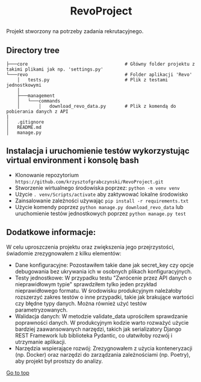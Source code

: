 # <p align=center> <a name="top">RevoProject</a></p>  

Projekt stworzony na potrzeby zadania rekrutacyjnego.

## Directory tree

```
├───core                                    # Główny folder projektu z takimi plikami jak np. 'settings.py'
└───revo                                    # Folder aplikacji 'Revo'
    │   tests.py                            # Plik z testami jednostkowymi 
    │
    ├───management
    │   └───commands
    │       │   download_revo_data.py       # Plik z komendą do pobierania danych z API
|
│   .gitignore
│   README.md
│   manage.py          
```

## Instalacja i uruchomienie testów wykorzystując virtual environment i konsolę bash
- Klonowanie repozytorium ```https://github.com/krzysztofgrabczynski/RevoProject.git```
- Stworzenie wirtualnego środowiska poprzez: ``` python -m venv venv ``` 
- Użycie ``` . venv/Scripts/activate ``` aby zaktywować lokalne środowisko
- Zainsalowanie zależności używając ``` pip install -r requirements.txt ```
- Użycie komendy poprzez ``` python manage.py download_revo_data ``` lub uruchomienie testów jednostkowych poprzez ``` python manage.py test ```


## Dodatkowe informacje:
W celu uproszczenia projektu oraz zwiększenia jego przejrzystości, świadomie zrezygnowałem z kilku elementów:
- Dane konfiguracyjne: Pozostawiłem takie dane jak secret_key czy opcje debugowania bez ukrywania ich w osobnych plikach konfiguracyjnych.
- Testy jednostkowe: W przypadku testu "Zwrócenie przez API danych o nieprawidłowym typie" sprawdziłem tylko jeden przykład nieprawidłowego formatu. W środowisku produkcyjnym należałoby rozszerzyć zakres testów o inne przypadki, takie jak brakujące wartości czy błędne typy danych. Można również użyć testów parametryzowanych.
- Walidacja danych: W metodzie validate_data uprościłem sprawdzanie poprawności danych. W produkcyjnym kodzie warto rozważyć użycie bardziej zaawansowanych narzędzi, takich jak serializatory Django REST Framework lub biblioteka Pydantic, co ułatwiłoby rozwój i utrzymanie aplikacji.
- Narzędzia wspierające rozwój: Zrezygnowałem z użycia konteneryzacji (np. Docker) oraz narzędzi do zarządzania zależnościami (np. Poetry), aby projekt był prostszy do analizy.



[Go to top](#top) 
